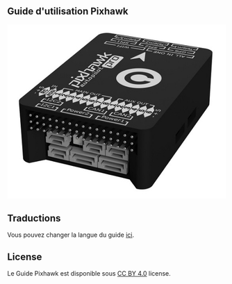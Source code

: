 ## Guide d'utilisation Pixhawk

![pixhawk](../images/pixhawk3D.jpg)


## Traductions

Vous pouvez changer la langue du guide [ici](https://pixhawk.drotek.com/).


## License

Le Guide Pixhawk est disponible sous [CC BY 4.0](https://creativecommons.org/licenses/by/4.0/) license. 
